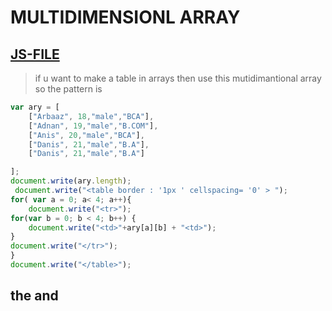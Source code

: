 # MULTIDIMENSIONL ARRAY
[JS-FILE](../js/%2035-Multidinmensionl-Array.js)
---
>if u want to make a table in arrays then use this mutidimantional array so the pattern is 
```javascript
var ary = [
    ["Arbaaz", 18,"male","BCA"],
    ["Adnan", 19,"male","B.COM"],
    ["Anis", 20,"male","BCA"],
    ["Danis", 21,"male","B.A"],
    ["Danis", 21,"male","B.A"]

];
document.write(ary.length);
 document.write("<table border : '1px ' cellspacing= '0' > ");
for( var a = 0; a< 4; a++){
    document.write("<tr>");
for(var b = 0; b < 4; b++) {   
    document.write("<td>"+ary[a][b] + "<td>");
}
document.write("</tr>");
}
document.write("</table>");

```
## the and